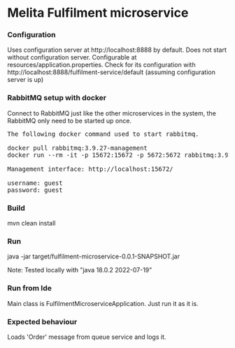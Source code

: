 # Melita Fulfilment microservice

### Configuration

Uses configuration server at http://localhost:8888 by default.
Does not start without configuration server.
Configurable at resources/application.properties.
Check for its configuration with http://localhost:8888/fulfilment-service/default (assuming configuration server is up)

### RabbitMQ setup with docker

Connect to RabbitMQ just like the other microservices in the system, the RabbitMQ only need to be started up once.
<pre>
The following docker command used to start rabbitmq.

docker pull rabbitmq:3.9.27-management
docker run --rm -it -p 15672:15672 -p 5672:5672 rabbitmq:3.9.27-management

Management interface: http://localhost:15672/

username: guest
password: guest
</pre>
### Build

mvn clean install

### Run

java -jar target/fulfilment-microservice-0.0.1-SNAPSHOT.jar

Note:
Tested locally with "java 18.0.2 2022-07-19"

### Run from Ide
Main class is FulfilmentMicroserviceApplication.
Just run it as it is.

### Expected behaviour
Loads 'Order' message from queue service and logs it. 
